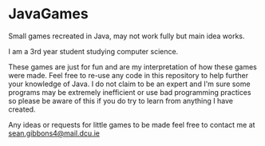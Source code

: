 JavaGames
=========

Small games recreated in Java, may not work fully but main idea works. 

I am a 3rd year student studying computer science.

These games are just for fun and are my interpretation of how these games were made.
Feel free to re-use any code in this repository to help further your knowledge of Java. 
I do not claim to be an expert and I'm sure some programs may be extremely inefficient 
or use bad programming practices so please be aware of this if you do try to learn from
anything I have created.

Any ideas or requests for little games to be made feel free to contact me at 
sean.gibbons4@mail.dcu.ie 
